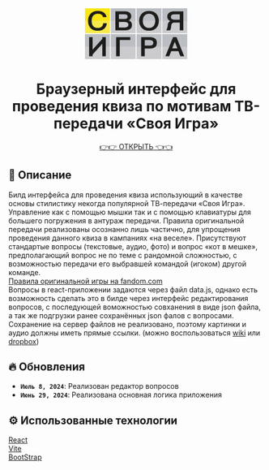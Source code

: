 <div align="center">
<a href='https://azemcov.github.io/quiz_Svoya_Igra'><img src="./public/images/logo.svg" alt="Логотип «Своя Игра»" width="40%"></a>
</div>

<h1 align="center">Браузерный интерфейс для проведения квиза по мотивам ТВ-передачи «Своя Игра»</h1>

<div align="center">
<a href='https://azemcov.github.io/quiz_Svoya_Igra'>👉👉 ОТКРЫТЬ 👈👈</a>
</div>

## 📖 Описание

Билд интерфейса для проведения квиза использующий в качестве основы стилистику некогда популярной ТВ-передачи «Своя Игра». Управление как с помощью мышки так и с помощью клавиатуры для большего погружения в антураж передачи. Правила оригинальной передачи реализованы осознанно лишь частично, для упрощения проведения данного квиза в кампаниях «на веселе». Присутствуют стандартые вопросы (текстовые, аудио, фото) и вопрос «кот в мешке», предполагающий вопрос не по теме с рандомной сложностью, с возможностью передачи его выбравшей командой (игоком) другой команде.
<br>
[Правила оригинальной игры на fandom.com](https://chgk.fandom.com/wiki/Своя_игра)
<br>
Вопросы в react-приложении задаются через файл data.js, однако есть возможность сделать это в билде через интерфейс редактирования вопросов, с последующей воможностью совханения в виде json файла, а так же подгрузки ранее сохранённых json фалов с вопросами. Сохранение на сервер файлов не реализовано, поэтому картинки и аудио должны иметь прямые ссылки. (можно воспользоваться [wiki](www.wikipedia.org) или [dropbox](www.dropbox.com))
<br>

## 🔥 Обновления

- **`Июль 8, 2024`**: Реализован редактор вопросов
- **`Июнь 29, 2024`**: Реализована основная логика приложения

## ⚙️ Использованные технологии

[React](react.dev)
<br>
[Vite](vitejs.dev)
<br>
[BootStrap](getbootstrap.com)
